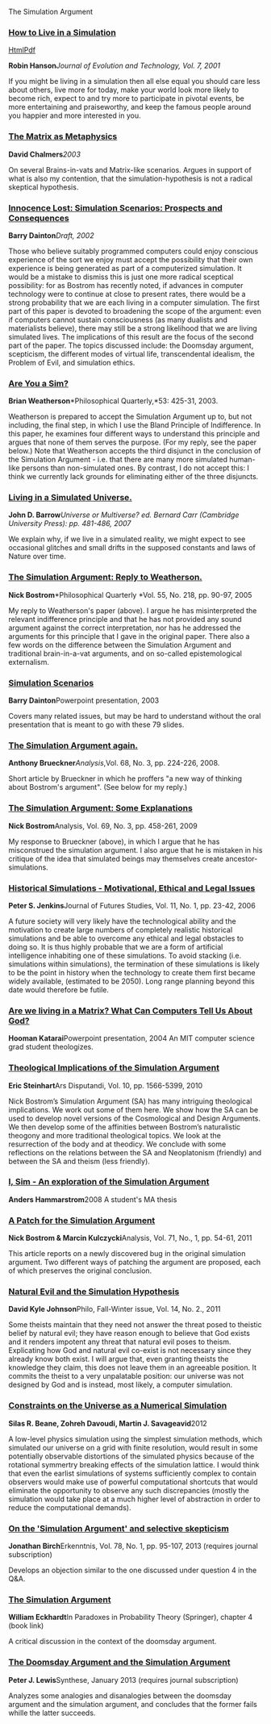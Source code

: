 The Simulation Argument

### [How to Live in a Simulation](http://www.jetpress.org/volume7/simulation.htm)

[Html](http://www.jetpress.org/volume7/simulation.htm)[Pdf](http://www.jetpress.org/volume7/simulation.pdf)

**Robin Hanson***Journal of Evolution and Technology, Vol. 7, 2001*

If you might be living in a simulation then all else equal you should care less about others, live more for today, make your world look more likely to become rich, expect to and try more to participate in pivotal events, be more entertaining and praiseworthy, and keep the famous people around you happier and more interested in you.

### [The Matrix as Metaphysics](http://consc.net/papers/matrix.pdf)

**David Chalmers***2003*

On several Brains-in-vats and Matrix-like scenarios. Argues in support of what is also my contention, that the simulation-hypothesis is not a radical skeptical hypothesis.

### [Innocence Lost: Simulation Scenarios: Prospects and Consequences](https://www.simulation-argument.com/dainton.pdf)

**Barry Dainton***Draft, 2002*

Those who believe suitably programmed computers could enjoy conscious experience of the sort we enjoy must accept the possibility that their own experience is being generated as part of a computerized simulation. It would be a mistake to dismiss this is just one more radical sceptical possibility: for as Bostrom has recently noted, if advances in computer technology were to continue at close to present rates, there would be a strong probability that we are each living in a computer simulation. The first part of this paper is devoted to broadening the scope of the argument: even if computers cannot sustain consciousness (as many dualists and materialists believe), there may still be a strong likelihood that we are living simulated lives. The implications of this result are the focus of the second part of the paper. The topics discussed include: the Doomsday argument, scepticism, the different modes of virtual life, transcendental idealism, the Problem of Evil, and simulation ethics.

### [Are You a Sim?](https://www.simulation-argument.com/weatherson.pdf)

**Brian Weatherson***Philosophical Quarterly,*53: 425-31, 2003.

Weatherson is prepared to accept the Simulation Argument up to, but not including, the final step, in which I use the Bland Principle of Indifference. In this paper, he examines four different ways to understand this principle and argues that none of them serves the purpose. (For my reply, see the paper below.) Note that Weatherson accepts the third disjunct in the conclusion of the Simulation Argument - i.e. that there are many more simulated human-like persons than non-simulated ones. By contrast, I do not accept this: I think we currently lack grounds for eliminating either of the three disjuncts.

### [Living in a Simulated Universe.](https://www.simulation-argument.com/barrowsim.pdf)

**John D. Barrow***Universe or Multiverse? ed. Bernard Carr (Cambridge University Press): pp. 481-486, 2007*

We explain why, if we live in a simulated reality, we might expect to see occasional glitches and small drifts in the supposed constants and laws of Nature over time.

### [The Simulation Argument: Reply to Weatherson.](https://www.simulation-argument.com/weathersonreply.pdf)

**Nick Bostrom***Philosophical Quarterly *Vol. 55, No. 218, pp. 90-97, 2005

My reply to Weatherson's paper (above). I argue he has misinterpreted the relevant indifference principle and that he has not provided any sound argument against the correct interpretation, nor has he addressed the arguments for this principle that I gave in the original paper. There also a few words on the difference between the Simulation Argument and traditional brain-in-a-vat arguments, and on so-called epistemological externalism.

### [Simulation Scenarios](https://www.simulation-argument.com/daintonpower.ppt)

**Barry Dainton**Powerpoint presentation, 2003

Covers many related issues, but may be hard to understand without the oral presentation that is meant to go with these 79 slides.

### [The Simulation Argument again.](http://www.ingentaconnect.com/content/bpl/anal/2008/00000068/00000299/art00008)

**Anthony Brueckner***Analysis*,Vol. 68, No. 3, pp. 224-226, 2008.

Short article by Brueckner in which he proffers "a new way of thinking about Bostrom's argument". (See below for my reply.)

### [The Simulation Argument: Some Explanations](https://www.simulation-argument.com/brueckner.pdf)

**Nick Bostrom**Analysis, Vol. 69, No. 3, pp. 458-261, 2009

My response to Brueckner (above), in which I argue that he has misconstrued the simulation argument. I also argue that he is mistaken in his critique of the idea that simulated beings may themselves create ancestor-simulations.

### [Historical Simulations - Motivational, Ethical and Legal Issues](https://papers.ssrn.com/sol3/papers.cfm?abstract_id=929327)

**Peter S. Jenkins**Journal of Futures Studies, Vol. 11, No. 1, pp. 23-42, 2006

A future society will very likely have the technological ability and the motivation to create large numbers of completely realistic historical simulations and be able to overcome any ethical and legal obstacles to doing so. It is thus highly probable that we are a form of artificial intelligence inhabiting one of these simulations. To avoid stacking (i.e. simulations within simulations), the termination of these simulations is likely to be the point in history when the technology to create them first became widely available, (estimated to be 2050). Long range planning beyond this date would therefore be futile.

### [Are we living in a Matrix? What Can Computers Tell Us About God?](http://www.mit.edu/~hooman/ComputersAndGod.ppt)

**Hooman Katarai**Powerpoint presentation, 2004
An MIT computer science grad student theologizes.

### [Theological Implications of the Simulation Argument](http://www.arsdisputandi.org/publish/articles/000338/article.pdf)

**Eric Steinhart**Ars Disputandi, Vol. 10, pp. 1566-5399, 2010

Nick Bostrom’s Simulation Argument (SA) has many intriguing theological implications. We work out some of them here. We show how the SA can be used to develop novel versions of the Cosmological and Design Arguments. We then develop some of the affinities between Bostrom’s naturalistic theogony and more traditional theological topics. We look at the resurrection of the body and at theodicy. We conclude with some reflections on the relations between the SA and Neoplatonism (friendly) and between the SA and theism (less friendly).

### [I, Sim - An exploration of the Simulation Argument](https://www.simulation-argument.com/hammarstrom.pdf)

**Anders Hammarstrom**2008
A student's MA thesis

### [A Patch for the Simulation Argument](https://www.simulation-argument.com/patch.pdf)

**Nick Bostrom & Marcin Kulczycki**Analysis, Vol. 71, No., 1, pp. 54-61, 2011

This article reports on a newly discovered bug in the original simulation argument. Two different ways of patching the argument are proposed, each of which preserves the original conclusion.

### [Natural Evil and the Simulation Hypothesis](https://www.simulation-argument.com/johnson.pdf)

**David Kyle Johnson**Philo, Fall-Winter issue, Vol. 14, No. 2., 2011

Some theists maintain that they need not answer the threat posed to theistic belief by natural evil; they have reason enough to believe that God exists and it renders impotent any threat that natural evil poses to theism. Explicating how God and natural evil co-exist is not necessary since they already know both exist. I will argue that, even granting theists the knowledge they claim, this does not leave them in an agreeable position. It commits the theist to a very unpalatable position: our universe was not designed by God and is instead, most likely, a computer simulation.

### [Constraints on the Universe as a Numerical Simulation](https://arxiv.org/pdf/1210.1847v2.pdf)

**Silas R. Beane, Zohreh Davoudi, Martin J. Savageavid**2012

A low-level physics simulation using the simplest simulation methods, which simulated our universe on a grid with finite resolution, would result in some potentially observable distortions of the simulated physics because of the rotational symmertry breaking effects of the simulation lattice. I would think that even the earlist simulations of systems sufficiently complex to contain observers would make use of powerful computational shortcuts that would eliminate the opportunity to observe any such discrepancies (mostly the simulation would take place at a much higher level of abstraction in order to reduce the computational demands).

### [On the 'Simulation Argument' and selective skepticism](https://link.springer.com/article/10.1007/s10670-012-9400-9)

**Jonathan Birch**Erkenntnis, Vol. 78, No. 1, pp. 95-107, 2013 (requires journal subscription)

Develops an objection similar to the one discussed under question 4 in the Q&A.

### [The Simulation Argument](https://www.amazon.com/Paradoxes-Probability-Theory-SpringerBriefs-Philosophy/dp/9400751397)

**William Eckhardt**In Paradoxes in Probability Theory (Springer), chapter 4 (book link)

A critical discussion in the context of the doomsday argument.

### [The Doomsday Argument and the Simulation Argument](https://link.springer.com/article/10.1007/s11229-013-0245-9)

**Peter J. Lewis**Synthese, January 2013 (requires journal subscription)

Analyzes some analogies and disanalogies between the doomsday argument and the simulation argument, and concludes that the former fails whille the latter succeeds.